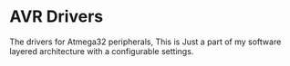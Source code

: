 # AVR Drivers
 The drivers for Atmega32 peripherals, This is Just a part of my software layered architecture with a configurable settings.
